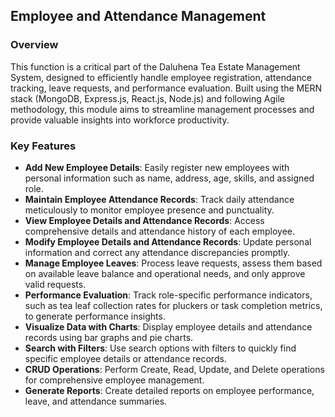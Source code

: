## Employee and Attendance Management

### Overview

This function is a critical part of the Daluhena Tea Estate Management System, designed to efficiently handle employee registration, attendance tracking, leave requests, and performance evaluation. Built using the MERN stack (MongoDB, Express.js, React.js, Node.js) and following Agile methodology, this module aims to streamline management processes and provide valuable insights into workforce productivity.

### Key Features

- **Add New Employee Details**: Easily register new employees with personal information such as name, address, age, skills, and assigned role.
- **Maintain Employee Attendance Records**: Track daily attendance meticulously to monitor employee presence and punctuality.
- **View Employee Details and Attendance Records**: Access comprehensive details and attendance history of each employee.
- **Modify Employee Details and Attendance Records**: Update personal information and correct any attendance discrepancies promptly.
- **Manage Employee Leaves**: Process leave requests, assess them based on available leave balance and operational needs, and only approve valid requests.
- **Performance Evaluation**: Track role-specific performance indicators, such as tea leaf collection rates for pluckers or task completion metrics, to generate performance insights.
- **Visualize Data with Charts**: Display employee details and attendance records using bar graphs and pie charts.
- **Search with Filters**: Use search options with filters to quickly find specific employee details or attendance records.
- **CRUD Operations**: Perform Create, Read, Update, and Delete operations for comprehensive employee management.
- **Generate Reports**: Create detailed reports on employee performance, leave, and attendance summaries.
